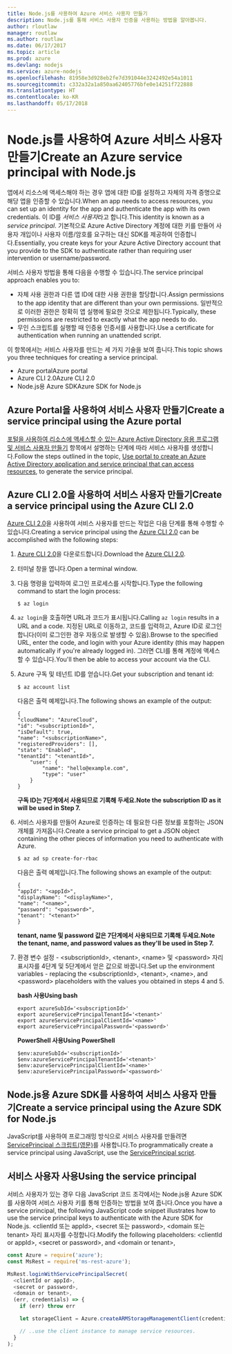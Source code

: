 ```yaml
---
title: Node.js를 사용하여 Azure 서비스 사용자 만들기
description: Node.js를 통해 서비스 사용자 인증을 사용하는 방법을 알아봅니다.
author: rloutlaw
manager: routlaw
ms.author: routlaw
ms.date: 06/17/2017
ms.topic: article
ms.prod: azure
ms.devlang: nodejs
ms.service: azure-nodejs
ms.openlocfilehash: 81958e3d928eb2fe7d391044e3242492e54a1011
ms.sourcegitcommit: c332a32a1a850aa62405776bfe0e14251f722888
ms.translationtype: HT
ms.contentlocale: ko-KR
ms.lasthandoff: 05/17/2018
---
```

# <a name="create-an-azure-service-principal-with-nodejs"></a><span data-ttu-id="4382e-103">Node.js를 사용하여 Azure 서비스 사용자 만들기</span><span class="sxs-lookup"><span data-stu-id="4382e-103">Create an Azure service principal with Node.js</span></span> 

<span data-ttu-id="4382e-104">앱에서 리소스에 액세스해야 하는 경우 앱에 대한 ID를 설정하고 자체의 자격 증명으로 해당 앱을 인증할 수 있습니다.</span><span class="sxs-lookup"><span data-stu-id="4382e-104">When an app needs to access resources, you can set up an identity for the app and authenticate the app with its own credentials.</span></span> <span data-ttu-id="4382e-105">이 ID를 *서비스 사용자*라고 합니다.</span><span class="sxs-lookup"><span data-stu-id="4382e-105">This identity is known as a *service principal*.</span></span> <span data-ttu-id="4382e-106">기본적으로 Azure Active Directory 계정에 대한 키를 만들어 사용자 개입이나 사용자 이름/암호를 요구하는 대신 SDK를 제공하여 인증합니다.</span><span class="sxs-lookup"><span data-stu-id="4382e-106">Essentially, you create keys for your Azure Active Directory account that you provide to the SDK to authenticate rather than requiring user intervention or username/password.</span></span>

<span data-ttu-id="4382e-107">서비스 사용자 방법을 통해 다음을 수행할 수 있습니다.</span><span class="sxs-lookup"><span data-stu-id="4382e-107">The service principal approach enables you to:</span></span>
- <span data-ttu-id="4382e-108">자체 사용 권한과 다른 앱 ID에 대한 사용 권한을 할당합니다.</span><span class="sxs-lookup"><span data-stu-id="4382e-108">Assign permissions to the app identity that are different than your own permissions.</span></span> <span data-ttu-id="4382e-109">일반적으로 이러한 권한은 정확히 앱 실행에 필요한 것으로 제한됩니다.</span><span class="sxs-lookup"><span data-stu-id="4382e-109">Typically, these permissions are restricted to exactly what the app needs to do.</span></span>
- <span data-ttu-id="4382e-110">무인 스크립트를 실행할 때 인증용 인증서를 사용합니다.</span><span class="sxs-lookup"><span data-stu-id="4382e-110">Use a certificate for authentication when running an unattended script.</span></span>

<span data-ttu-id="4382e-111">이 항목에서는 서비스 사용자를 만드는 세 가지 기술을 보여 줍니다.</span><span class="sxs-lookup"><span data-stu-id="4382e-111">This topic shows you three techniques for creating a service principal.</span></span>

- <span data-ttu-id="4382e-112">Azure portal</span><span class="sxs-lookup"><span data-stu-id="4382e-112">Azure portal</span></span>
- <span data-ttu-id="4382e-113">Azure CLI 2.0</span><span class="sxs-lookup"><span data-stu-id="4382e-113">Azure CLI 2.0</span></span>
- <span data-ttu-id="4382e-114">Node.js용 Azure SDK</span><span class="sxs-lookup"><span data-stu-id="4382e-114">Azure SDK for Node.js</span></span>

## <a name="create-a-service-principal-using-the-azure-portal"></a><span data-ttu-id="4382e-115">Azure Portal을 사용하여 서비스 사용자 만들기</span><span class="sxs-lookup"><span data-stu-id="4382e-115">Create a service principal using the Azure portal</span></span>

<span data-ttu-id="4382e-116">[포털을 사용하여 리소스에 액세스할 수 있는 Azure Active Directory 응용 프로그램 및 서비스 사용자 만들기](https://azure.microsoft.com/documentation/articles/resource-group-create-service-principal-portal/) 항목에서 설명하는 단계에 따라 서비스 사용자를 생성합니다.</span><span class="sxs-lookup"><span data-stu-id="4382e-116">Follow the steps outlined in the topic, [Use portal to create an Azure Active Directory application and service principal that can access resources](https://azure.microsoft.com/documentation/articles/resource-group-create-service-principal-portal/), to generate the service principal.</span></span>

## <a name="create-a-service-principal-using-the-azure-cli-20"></a><span data-ttu-id="4382e-117">Azure CLI 2.0을 사용하여 서비스 사용자 만들기</span><span class="sxs-lookup"><span data-stu-id="4382e-117">Create a service principal using the Azure CLI 2.0</span></span>

<span data-ttu-id="4382e-118">[Azure CLI 2.0](https://docs.microsoft.com/cli/azure/install-az-cli2)을 사용하여 서비스 사용자를 만드는 작업은 다음 단계를 통해 수행할 수 있습니다.</span><span class="sxs-lookup"><span data-stu-id="4382e-118">Creating a service principal using the [Azure CLI 2.0](https://docs.microsoft.com/cli/azure/install-az-cli2) can be accomplished with the following steps:</span></span>

1. <span data-ttu-id="4382e-119">[Azure CLI 2.0](https://docs.microsoft.com/cli/azure/install-az-cli2)을 다운로드합니다.</span><span class="sxs-lookup"><span data-stu-id="4382e-119">Download the [Azure CLI 2.0](https://docs.microsoft.com/cli/azure/install-az-cli2).</span></span>

2. <span data-ttu-id="4382e-120">터미널 창을 엽니다.</span><span class="sxs-lookup"><span data-stu-id="4382e-120">Open a terminal window.</span></span>

3. <span data-ttu-id="4382e-121">다음 명령을 입력하여 로그인 프로세스를 시작합니다.</span><span class="sxs-lookup"><span data-stu-id="4382e-121">Type the following command to start the login process:</span></span>

    ```shell
    $ az login
    ```

4. <span data-ttu-id="4382e-122">`az login`을 호출하면 URL과 코드가 표시됩니다.</span><span class="sxs-lookup"><span data-stu-id="4382e-122">Calling `az login` results in a URL and a code.</span></span> <span data-ttu-id="4382e-123">지정된 URL로 이동하고, 코드를 입력하고, Azure ID로 로그인합니다(이미 로그인한 경우 자동으로 발생할 수 있음).</span><span class="sxs-lookup"><span data-stu-id="4382e-123">Browse to the specified URL, enter the code, and login with your Azure identity (this may happen automatically if you're already logged in).</span></span> <span data-ttu-id="4382e-124">그러면 CLI를 통해 계정에 액세스할 수 있습니다.</span><span class="sxs-lookup"><span data-stu-id="4382e-124">You'll then be able to access your account via the CLI.</span></span>

5. <span data-ttu-id="4382e-125">Azure 구독 및 테넌트 ID를 얻습니다.</span><span class="sxs-lookup"><span data-stu-id="4382e-125">Get your subscription and tenant id:</span></span>

    ```shell
    $ az account list
    ```

    <span data-ttu-id="4382e-126">다음은 출력 예제입니다.</span><span class="sxs-lookup"><span data-stu-id="4382e-126">The following shows an example of the output:</span></span>

    ```shell
    {
    "cloudName": "AzureCloud",
    "id": "<subscriptionId>",
    "isDefault": true,
    "name": "<subscriptionName>",
    "registeredProviders": [],
    "state": "Enabled",
    "tenantId": "<tenantId>",
        "user": {
            "name": "hello@example.com",
            "type": "user"
        }
    }
    ```

    <span data-ttu-id="4382e-127">**구독 ID는 7단계에서 사용되므로 기록해 두세요.**</span><span class="sxs-lookup"><span data-stu-id="4382e-127">**Note the subscription ID as it will be used in Step 7.**</span></span>

6. <span data-ttu-id="4382e-128">서비스 사용자를 만들어 Azure로 인증하는 데 필요한 다른 정보를 포함하는 JSON 개체를 가져옵니다.</span><span class="sxs-lookup"><span data-stu-id="4382e-128">Create a service principal to get a JSON object containing the other pieces of information you need to authenticate with Azure.</span></span>

    ```shell
    $ az ad sp create-for-rbac
    ```

    <span data-ttu-id="4382e-129">다음은 출력 예제입니다.</span><span class="sxs-lookup"><span data-stu-id="4382e-129">The following shows an example of the output:</span></span>

    ```shell
    {
    "appId": "<appId>",
    "displayName": "<displayName>",
    "name": "<name>",
    "password": "<password>",
    "tenant": "<tenant>"
    }
    ```

    <span data-ttu-id="4382e-130">**tenant, name 및 password 값은 7단계에서 사용되므로 기록해 두세요.**</span><span class="sxs-lookup"><span data-stu-id="4382e-130">**Note the tenant, name, and password values as they'll be used in Step 7.**</span></span>

7. <span data-ttu-id="4382e-131">환경 변수 설정 - &lt;subscriptionId>, &lt;tenant>, &lt;name> 및 &lt;password> 자리 표시자를 4단계 및 5단계에서 얻은 값으로 바꿉니다.</span><span class="sxs-lookup"><span data-stu-id="4382e-131">Set up the environment variables - replacing the &lt;subscriptionId>, &lt;tenant>, &lt;name>, and &lt;password> placeholders with the values you obtained in steps 4 and 5.</span></span> 

    <span data-ttu-id="4382e-132">**bash 사용**</span><span class="sxs-lookup"><span data-stu-id="4382e-132">**Using bash**</span></span>

    ```shell
    export azureSubId='<subscriptionId>'
    export azureServicePrincipalTenantId='<tenant>'
    export azureServicePrincipalClientId='<name>'
    export azureServicePrincipalPassword='<password>'
    ```

    <span data-ttu-id="4382e-133">**PowerShell 사용**</span><span class="sxs-lookup"><span data-stu-id="4382e-133">**Using PowerShell**</span></span>

    ```shell
    $env:azureSubId='<subscriptionId>'
    $env:azureServicePrincipalTenantId='<tenant>'
    $env:azureServicePrincipalClientId='<name>'
    $env:azureServicePrincipalPassword='<password>'
    ```

## <a name="create-a-service-principal-using-the-azure-sdk-for-nodejs"></a><span data-ttu-id="4382e-134">Node.js용 Azure SDK를 사용하여 서비스 사용자 만들기</span><span class="sxs-lookup"><span data-stu-id="4382e-134">Create a service principal using the Azure SDK for Node.js</span></span>

<span data-ttu-id="4382e-135">JavaScript를 사용하여 프로그래밍 방식으로 서비스 사용자를 만들려면 [ServicePrincipal 스크립트(영문)](https://github.com/Azure/azure-sdk-for-node/tree/master/Documentation/ServicePrincipal)를 사용합니다.</span><span class="sxs-lookup"><span data-stu-id="4382e-135">To programmatically create a service principal using JavaScript, use the [ServicePrincipal script](https://github.com/Azure/azure-sdk-for-node/tree/master/Documentation/ServicePrincipal).</span></span>   

## <a name="using-the-service-principal"></a><span data-ttu-id="4382e-136">서비스 사용자 사용</span><span class="sxs-lookup"><span data-stu-id="4382e-136">Using the service principal</span></span>

<span data-ttu-id="4382e-137">서비스 사용자가 있는 경우 다음 JavaScript 코드 조각에서는 Node.js용 Azure SDK를 사용하여 서비스 사용자 키를 통해 인증하는 방법을 보여 줍니다.</span><span class="sxs-lookup"><span data-stu-id="4382e-137">Once you have a service principal, the following JavaScript code snippet illustrates how to use the service principal keys to authenticate with the Azure SDK for Node.js.</span></span> <span data-ttu-id="4382e-138">&lt;clientId 또는 appId>, &lt;secret 또는 password>, &lt;domain 또는 tenant> 자리 표시자를 수정합니다.</span><span class="sxs-lookup"><span data-stu-id="4382e-138">Modify the following placeholders: &lt;clientId or appId>, &lt;secret or password>, and &lt;domain or tenant>,</span></span>

```javascript
const Azure = require('azure');
const MsRest = require('ms-rest-azure');

MsRest.loginWithServicePrincipalSecret(
  <clientId or appId>,
  <secret or password>,
  <domain or tenant>,
  (err, credentials) => {
    if (err) throw err

    let storageClient = Azure.createARMStorageManagementClient(credentials, '<azure-subscription-id>');

    // ..use the client instance to manage service resources.
  }
);
```

